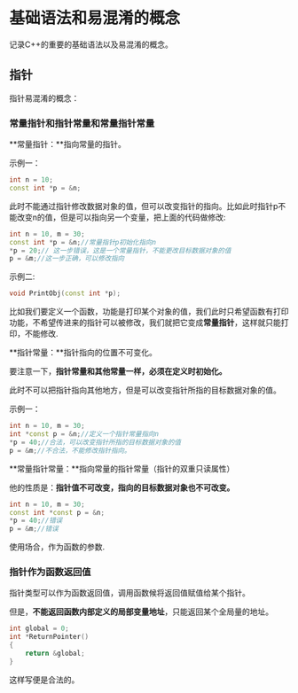 # 基础语法和易混淆的概念

记录C++的重要的基础语法以及易混淆的概念。

## 指针

指针易混淆的概念：

### 常量指针和指针常量和常量指针常量

**常量指针：**指向常量的指针。

示例一：

```cpp
int n = 10;
const int *p = &n;
```

此时不能通过指针修改数据对象的值，但可以改变指针的指向。比如此时指针p不能改变n的值，但是可以指向另一个变量，把上面的代码做修改:

```cpp
int n = 10, m = 30;
const int *p = &n;//常量指针p初始化指向n
*p = 20;// 这一步错误，这是一个常量指针，不能更改目标数据对象的值
p = &m;//这一步正确，可以修改指向
```



示例二:

```cpp
void PrintObj(const int *p);
```

比如我们要定义一个函数，功能是打印某个对象的值，我们此时只希望函数有打印功能，不希望传进来的指针可以被修改，我们就把它变成**常量指针**，这样就只能打印，不能修改.

**指针常量：**指针指向的位置不可变化。

要注意一下，**指针常量和其他常量一样，必须在定义时初始化。**

此时不可以把指针指向其他地方，但是可以改变指针所指的目标数据对象的值。

示例一：

```cpp
int n = 10, m = 30;
int *const p = &n;//定义一个指针常量指向n
*p = 40;//合法，可以改变指针所指的目标数据对象的值
p = &m;//不合法，不能修改指针指向。
```

**常量指针常量：**指向常量的指针常量（指针的双重只读属性）

他的性质是：**指针值不可改变，指向的目标数据对象也不可改变。**

```cpp
int n = 10, m = 30;
const int *const p = &n;
*p = 40;//错误
p = &m;//错误
```

使用场合，作为函数的参数.

### 指针作为函数返回值

指针类型可以作为函数返回值，调用函数候将返回值赋值给某个指针。

但是，**不能返回函数内部定义的局部变量地址**，只能返回某个全局量的地址。

```cpp
int global = 0;
int *ReturnPointer()
{
    return &global;
}
```

这样写便是合法的。



